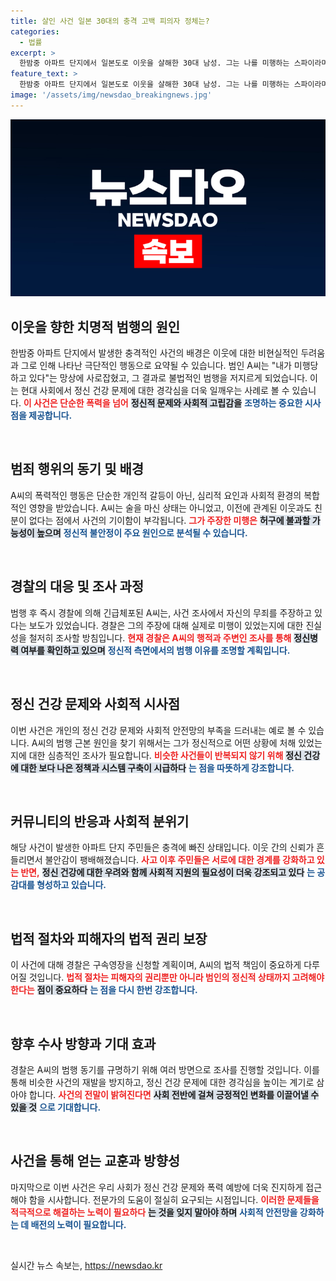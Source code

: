```yaml
---
title: 살인 사건 일본 30대의 충격 고백 피의자 정체는?
categories:
  - 법률
excerpt: >
  한밤중 아파트 단지에서 일본도로 이웃을 살해한 30대 남성. 그는 나를 미행하는 스파이라며 범행 동기를 밝히며 충격적인 진술을 했다. 경찰은 그의 마약 검사 거부와 함께, 범행의 배경을 추적 중이다.
feature_text: >
  한밤중 아파트 단지에서 일본도로 이웃을 살해한 30대 남성. 그는 나를 미행하는 스파이라며 범행 동기를 밝히며 충격적인 진술을 했다. 경찰은 그의 마약 검사 거부와 함께, 범행의 배경을 추적 중이다.
image: '/assets/img/newsdao_breakingnews.jpg'
---
```


<p><img src="/assets/img/newsdao_breakingnews.jpg" alt="ontimetimes 속보" /></p>

<h2 data-ke-size="size26">이웃을 향한 치명적 범행의 원인</h2>

<p data-ke-size="size16">한밤중 아파트 단지에서 발생한 충격적인 사건의 배경은 이웃에 대한 비현실적인 두려움과 그로 인해 나타난 극단적인 행동으로 요약될 수 있습니다. 범인 A씨는 "내가 미행당하고 있다"는 망상에 사로잡혔고, 그 결과로 불법적인 범행을 저지르게 되었습니다. 이는 현대 사회에서 정신 건강 문제에 대한 경각심을 더욱 일깨우는 사례로 볼 수 있습니다. <b><span style="color: #ee2323;">이 사건은 단순한 폭력을 넘어</span></b> <b><span style="background-color: #21538527;">정신적 문제와 사회적 고립감을</span></b> <b><span style="color: #1a5490;">조명하는 중요한 시사점을 제공합니다.</span></b> </p>

<p data-ke-size="size16">&nbsp;</p>

<h2 data-ke-size="size26">범죄 행위의 동기 및 배경</h2>

<p data-ke-size="size16">A씨의 폭력적인 행동은 단순한 개인적 갈등이 아닌, 심리적 요인과 사회적 환경의 복합적인 영향을 받았습니다. A씨는 술을 마신 상태는 아니었고, 이전에 관계된 이웃과도 친분이 없다는 점에서 사건의 기이함이 부각됩니다. <b><span style="color: #ee2323;">그가 주장한 미행은</span></b> <b><span style="background-color: #21538527;">허구에 불과할 가능성이 높으며</span></b> <b><span style="color: #1a5490;">정신적 불안정이 주요 원인으로 분석될 수 있습니다.</span></b> </p>

<p data-ke-size="size16">&nbsp;</p>

<h2 data-ke-size="size26">경찰의 대응 및 조사 과정</h2>

<p data-ke-size="size16">범행 후 즉시 경찰에 의해 긴급체포된 A씨는, 사건 조사에서 자신의 무죄를 주장하고 있다는 보도가 있었습니다. 경찰은 그의 주장에 대해 실제로 미행이 있었는지에 대한 진실성을 철저히 조사할 방침입니다. <b><span style="color: #ee2323;">현재 경찰은 A씨의 행적과 주변인 조사를 통해</span></b> <b><span style="background-color: #21538527;">정신병력 여부를 확인하고 있으며</span></b> <b><span style="color: #1a5490;">정신적 측면에서의 범행 이유를 조명할 계획입니다.</span></b> </p>

<p data-ke-size="size16">&nbsp;</p>

<h2 data-ke-size="size26">정신 건강 문제와 사회적 시사점</h2>

<p data-ke-size="size16">이번 사건은 개인의 정신 건강 문제와 사회적 안전망의 부족을 드러내는 예로 볼 수 있습니다. A씨의 범행 근본 원인을 찾기 위해서는 그가 정신적으로 어떤 상황에 처해 있었는지에 대한 심층적인 조사가 필요합니다. <b><span style="color: #ee2323;">비슷한 사건들이 반복되지 않기 위해</span></b> <b><span style="background-color: #21538527;">정신 건강에 대한 보다 나은 정책과 시스템 구축이 시급하다</span></b> <b><span style="color: #1a5490;">는 점을 따뜻하게 강조합니다.</span></b> </p>

<p data-ke-size="size16">&nbsp;</p>

<h2 data-ke-size="size26">커뮤니티의 반응과 사회적 분위기</h2>

<p data-ke-size="size16">해당 사건이 발생한 아파트 단지 주민들은 충격에 빠진 상태입니다. 이웃 간의 신뢰가 흔들리면서 불안감이 팽배해졌습니다. <b><span style="color: #ee2323;">사고 이후 주민들은 서로에 대한 경계를 강화하고 있는 반면,</span></b> <b><span style="background-color: #21538527;">정신 건강에 대한 우려와 함께 사회적 지원의 필요성이 더욱 강조되고 있다</span></b> <b><span style="color: #1a5490;">는 공감대를 형성하고 있습니다.</span></b> </p>

<p data-ke-size="size16">&nbsp;</p>

<h2 data-ke-size="size26">법적 절차와 피해자의 법적 권리 보장</h2>

<p data-ke-size="size16">이 사건에 대해 경찰은 구속영장을 신청할 계획이며, A씨의 법적 책임이 중요하게 다루어질 것입니다. <b><span style="color: #ee2323;">법적 절차는 피해자의 권리뿐만 아니라 범인의 정신적 상태까지 고려해야 한다는</span></b> <b><span style="background-color: #21538527;">점이 중요하다</span></b> <b><span style="color: #1a5490;">는 점을 다시 한번 강조합니다.</span></b> </p>

<p data-ke-size="size16">&nbsp;</p>

<h2 data-ke-size="size26">향후 수사 방향과 기대 효과</h2>

<p data-ke-size="size16">경찰은 A씨의 범행 동기를 규명하기 위해 여러 방면으로 조사를 진행할 것입니다. 이를 통해 비슷한 사건의 재발을 방지하고, 정신 건강 문제에 대한 경각심을 높이는 계기로 삼아야 합니다. <b><span style="color: #ee2323;">사건의 전말이 밝혀진다면</span></b> <b><span style="background-color: #21538527;">사회 전반에 걸쳐 긍정적인 변화를 이끌어낼 수 있을 것</span></b> <b><span style="color: #1a5490;">으로 기대합니다.</span></b> </p>

<p data-ke-size="size16">&nbsp;</p>

<h2 data-ke-size="size26">사건을 통해 얻는 교훈과 방향성</h2>

<p data-ke-size="size16">마지막으로 이번 사건은 우리 사회가 정신 건강 문제와 폭력 예방에 더욱 진지하게 접근해야 함을 시사합니다. 전문가의 도움이 절실히 요구되는 시점입니다. <b><span style="color: #ee2323;">이러한 문제들을 적극적으로 해결하는 노력이 필요하다</span></b> <b><span style="background-color: #21538527;">는 것을 잊지 말아야 하며</span></b> <b><span style="color: #1a5490;">사회적 안전망을 강화하는 데 배전의 노력이 필요합니다.</span></b> </p>

<p data-ke-size="size16">&nbsp;</p>
실시간 뉴스 속보는, <a href="https://newsdao.kr" rel="dofollow">https://newsdao.kr</a>



